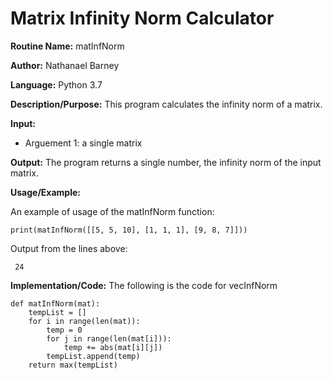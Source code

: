 # Matrix Infinity Norm Calculator

**Routine Name:**           matInfNorm

**Author:** Nathanael Barney

**Language:** Python 3.7

**Description/Purpose:** This program calculates the infinity norm of a matrix. 

**Input:** 
* Arguement 1: a single matrix

**Output:** The program returns a single number, the infinity norm of the input matrix.

**Usage/Example:**

An example of usage of the matInfNorm function:

```
print(matInfNorm([[5, 5, 10], [1, 1, 1], [9, 8, 7]]))
```

Output from the lines above:

```
 24 
```

**Implementation/Code:** The following is the code for vecInfNorm

```
def matInfNorm(mat):
    tempList = []
    for i in range(len(mat)):
        temp = 0
        for j in range(len(mat[i])):
            temp += abs(mat[i][j])
        tempList.append(temp)
    return max(tempList)
```
